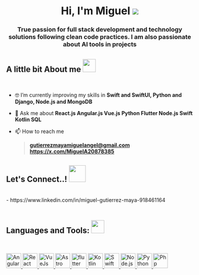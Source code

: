 <h1 align="center">Hi, I'm Miguel </b><img src="https://firebasestorage.googleapis.com/v0/b/favourites-c9f9a.appspot.com/o/hello.webp?alt=media&token=da2e5c08-9b3a-4ba4-9b22-605274e12cbd"></h1>
<h3 align="center">True passion for full stack development and technology solutions following clean code practices. I am also passionate about AI tools in projects</h3>

## **A little bit About me** <picture><img src="https://firebasestorage.googleapis.com/v0/b/favourites-c9f9a.appspot.com/o/code.webp?alt=media&token=adb707f0-a00a-405c-817a-61be29b00f8a" width="35" /></picture>

<br/>

- 🤓 I’m currently improving my skills in **Swift and SwiftUI, Python and Django, Node.js and MongoDB**

- 💬 Ask me about **React.js Angular.js Vue.js Python Flutter Node.js Swift Kotlin SQL**

- 📫 How to reach me
  > **gutierrezmayamiguelangel@gmail.com** <br/>
  > **https://x.com/MiguelA20878385**


## **Let's Connect..!** <img src="https://firebasestorage.googleapis.com/v0/b/favourites-c9f9a.appspot.com/o/handshake.gif?alt=media&token=5cb4a4f8-25b7-4ae8-860a-b6a15ae6f23b" width="45" />
<div align='left'>
  <br/>
  - https://www.linkedin.com/in/miguel-gutierrez-maya-918461164
  <br/>
</div>

<br />

## **Languages and Tools:** <img src="https://firebasestorage.googleapis.com/v0/b/favourites-c9f9a.appspot.com/o/code-icon.webp?alt=media&token=74424b1d-8f8d-4e75-9b66-60120709ed3f" width="35" />

<br />

<p align="left">
  <a href="https://angularjs.org/" target="_blank" rel="noreferrer">
    <img src="https://firebasestorage.googleapis.com/v0/b/favourites-c9f9a.appspot.com/o/angular.svg?alt=media&token=11493aa3-78d1-490a-b9d4-78ffaaa4f3c3" alt="Angular" width="40" height="40"/>
  </a>
  <a href="https://react.dev/" target="_blank" rel="noreferrer">
    <img src="https://firebasestorage.googleapis.com/v0/b/favourites-c9f9a.appspot.com/o/react.svg?alt=media&token=80b169ef-8185-4e4c-9525-c2405738f10e" alt="React" width="40" height="40"/>
  </a>
  <a href="https://vuejs.org/" target="_blank" rel="noreferrer">
    <img src="https://firebasestorage.googleapis.com/v0/b/favourites-c9f9a.appspot.com/o/vuejs.avif?alt=media&token=1372e072-6247-42a3-be32-95084b51b921" alt="VueJs" width="40" height="40"/>
  </a>
  <a href="https://astro.build/" target="_blank" rel="noreferrer">
    <img src="https://firebasestorage.googleapis.com/v0/b/favourites-c9f9a.appspot.com/o/astro.svg?alt=media&token=a615ebfd-af99-43bc-b092-3cfd29546203" alt="Astro" width="40" height="40"/>
  </a>
  <a href="https://flutter.dev/" target="_blank" rel="noreferrer"> 
    <img src="https://firebasestorage.googleapis.com/v0/b/favourites-c9f9a.appspot.com/o/flutter.svg?alt=media&token=4c49ff0d-c8c5-455f-bd99-ee3298ac0e56" alt="flutter" width="40" height="40"/>
  </a>
  <a href="https://kotlinlang.org/" target="_blank" rel="noreferrer">
    <img src="https://firebasestorage.googleapis.com/v0/b/favourites-c9f9a.appspot.com/o/kotlin.avif?alt=media&token=bdd34bac-3c7a-43ca-9ed8-970001e652b2" alt="Kotlin" width="40" height="40"/>
  </a>
  <a href="https://developer.apple.com/swift/" target="_blank" rel="noreferrer">
    <img src="https://firebasestorage.googleapis.com/v0/b/favourites-c9f9a.appspot.com/o/swift.avif?alt=media&token=0785d991-538f-4f4b-a910-d27bd805c4bf" alt="Swift" width="40" height="40"/>
  </a>
  <a href="https://nodejs.org/en" target="_blank" rel="noreferrer"> 
    <img src="https://firebasestorage.googleapis.com/v0/b/favourites-c9f9a.appspot.com/o/nodejs.avif?alt=media&token=7781c429-78c4-4be1-af46-dc1a26fff243" alt="Node.js" width="40" height="40"/>
  </a>
  <a href="https://www.python.org/" target="_blank" rel="noreferrer"> 
    <img src="https://firebasestorage.googleapis.com/v0/b/favourites-c9f9a.appspot.com/o/python.avif?alt=media&token=d0a4417a-fdaa-42dd-8ff5-0a393e30ed58" alt="Python" width="40" height="40"/>
  </a>
  <a href="https://www.php.net/manual/es/intro-whatis.php" target="_blank" rel="noreferrer"> 
    <img src="https://firebasestorage.googleapis.com/v0/b/favourites-c9f9a.appspot.com/o/php.svg?alt=media&token=4bf0d064-a5ac-4380-80df-3e687e0258b9" alt="Php" width="40" height="40"/>
  </a>
</p>

<!--
**MiguelAngelGutierrezMaya/MiguelAngelGutierrezMaya** is a ✨ _special_ ✨ repository because its `README.md` (this file) appears on your GitHub profile.

Here are some ideas to get you started:

- 🔭 I’m currently working on ...
- 🌱 I’m currently learning ...
- 👯 I’m looking to collaborate on ...
- 🤔 I’m looking for help with ...
- 💬 Ask me about ...
- 📫 How to reach me: ...
- 😄 Pronouns: ...
- ⚡ Fun fact: ...
-->
